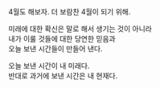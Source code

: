 4월도 해보자. 더 보람찬 4월이 되기 위해.    

미래에 대한 확신은 말로 해서 생기는 것이 아니라           
내가 이룰 것들에 대한 당연한 믿음과    
오늘 보낸 시간들이 만들어 낸다.     

오늘 보낸 시간이 내 미래다.    
반대로 과거에 보낸 시간은 내 현재다.

